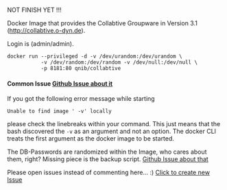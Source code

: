 NOT FINISH YET !!!

Docker Image that provides the Collabtive Groupware in Version 3.1 (http://collabtive.o-dyn.de).

Login is (admin/admin).

```
docker run --privileged -d -v /dev/urandom:/dev/urandom \
           -v /dev/random:/dev/random -v /dev/null:/dev/null \
           -p 8181:80 qnib/collabtive
```

#### Common Issue [Github Issue about it](https://github.com/ChristianKniep/docker-collabtive/issues/3)

If you got the following error message while starting 

```
Unable to find image ' -v' locally
```

please check the linebreaks within your command. This just means that the bash discovered the ```-v``` as an argument and not an option.
The docker CLI treats the first argument as the docker image to be started.


The DB-Passwords are randomized within the Image, who cares about them, right?
Missing piece is the backup script. [Github Issue about that][1]

Please open issues instead of commenting here... :)
[Click to create new Issue][2]


  [1]: https://github.com/ChristianKniep/docker-collabtive/issues/1
  [2]: https://github.com/ChristianKniep/docker-collabtive/issues/new
